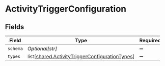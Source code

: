 # ActivityTriggerConfiguration


## Fields

| Field                                                                                                          | Type                                                                                                           | Required                                                                                                       | Description                                                                                                    | Example                                                                                                        |
| -------------------------------------------------------------------------------------------------------------- | -------------------------------------------------------------------------------------------------------------- | -------------------------------------------------------------------------------------------------------------- | -------------------------------------------------------------------------------------------------------------- | -------------------------------------------------------------------------------------------------------------- |
| `schema`                                                                                                       | *Optional[str]*                                                                                                | :heavy_minus_sign:                                                                                             | N/A                                                                                                            | submission                                                                                                     |
| `types`                                                                                                        | list[[shared.ActivityTriggerConfigurationTypes](undefined/models/shared/activitytriggerconfigurationtypes.md)] | :heavy_minus_sign:                                                                                             | N/A                                                                                                            |                                                                                                                |